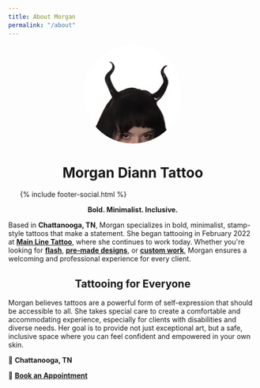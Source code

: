 ```yaml
---
title: About Morgan
permalink: "/about"
---
```

<p align="center">
  <img src="/assets/images/profile.jpg" alt="Profile Picture" width="200" style="border-radius: 50%;">
<h1 style="text-align: center;">Morgan Diann Tattoo</h1>
  <div class="container text-center">        
          <div class="socials-media">    
            <ul class="list-unstyled">
              {% include footer-social.html %}
            </ul>    
          </div>
<p style="text-align: center;"><strong>Bold. Minimalist. Inclusive.</strong></p>

<p>Based in <strong>Chattanooga, TN</strong>, Morgan specializes in bold, minimalist, stamp-style tattoos that make a statement. She began tattooing in February 2022 at <a href="https://www.mainlinetattoo.com/"><strong>Main Line Tattoo</strong></a>, where she continues to work today. Whether you're looking for <a href="/flash"><strong>flash</strong></a>, <a href="/one_and_done"><strong>pre-made designs</strong></a>, or <a href="/work"><strong>custom work</strong></a>, Morgan ensures a welcoming and professional experience for every client.</p>

<h2 style="text-align: center;">Tattooing for Everyone</h2>

<p>Morgan believes tattoos are a powerful form of self-expression that should be accessible to all. She takes special care to create a comfortable and accommodating experience, especially for clients with disabilities and diverse needs. Her goal is to provide not just exceptional art, but a safe, inclusive space where you can feel confident and empowered in your own skin.</p>

<p>📍 <strong>Chattanooga, TN</strong></p>

<p>📅 <strong><a href="https://form.jotform.com/241105819271149">Book an Appointment</a></strong></p>
